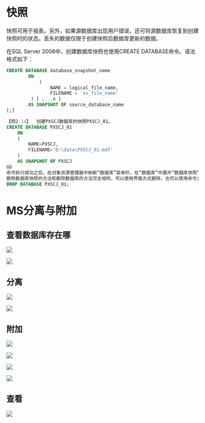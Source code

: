 # 快照

快照可用于报表。另外，如果源数据库出现用户错误，还可将源数据库恢复到创建快照时的状态。丢失的数据仅限于创建快照后数据库更新的数据。 

在SQL Server 2008中，创建数据库快照也使用CREATE DATABASE命令。语法格式如下：

```sql
CREATE DATABASE database_snapshot_name 
    	ON 
        	(
        		NAME = logical_file_name,
        		FILENAME = 'os_file_name' 
       	 ) [ ,...n ] 
    	AS SNAPSHOT OF source_database_name
[;]

```

```sql
【例2.14】  创建PXSCJ数据库的快照PXSCJ_01。
CREATE DATABASE PXSCJ_01
	ON
	(
		NAME=PXSCJ,
		FILENAME='D:\data\PXSCJ_01.mdf'
	)
	AS SNAPSHOT OF PXSCJ
GO
命令执行成功之后，在对象资源管理器中刷新“数据库”菜单栏，在“数据库”中展开“数据库快照”，就可以看见刚刚创建的数据库快照PXSCJ_01了。
删除数据库快照的方法和删除数据库的方法完全相同，可以使用界面方式删除，也可以使用命令方式删除，例如，
DROP DATABASE PXSCJ_01;


```







# MS分离与附加

## 查看数据库存在哪

![](https://raw.githubusercontent.com/ZanderZhao/images/master/img2019/20191102231550.png)



![](https://raw.githubusercontent.com/ZanderZhao/images/master/img2019/20191102231607.png)







## 分离

![](https://raw.githubusercontent.com/ZanderZhao/images/master/img2019/20191102231239.png)

![](https://raw.githubusercontent.com/ZanderZhao/images/master/img2019/20191102231317.png)



## 附加

![](https://raw.githubusercontent.com/ZanderZhao/images/master/img2019/20191102231332.png)

![](https://raw.githubusercontent.com/ZanderZhao/images/master/img2019/20191102231344.png)

![](https://raw.githubusercontent.com/ZanderZhao/images/master/img2019/20191102231400.png)



![](https://raw.githubusercontent.com/ZanderZhao/images/master/img2019/20191102231421.png)



## 查看

![](https://raw.githubusercontent.com/ZanderZhao/images/master/img2019/20191102231440.png)























